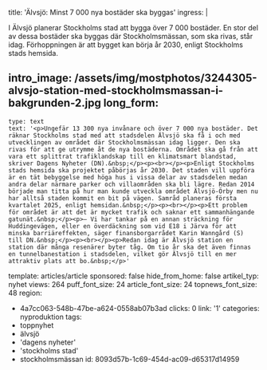 title: 'Älvsjö: Minst 7 000 nya bostäder ska byggas'
ingress: |
  <p>I Älvsjö planerar Stockholms stad att bygga över 7 000 bostäder. En stor del av dessa bostäder ska byggas där Stockholmsmässan, som ska rivas, står idag. Förhoppningen är att bygget kan börja år 2030, enligt Stockholms stads hemsida.
  </p>
  
intro_image: /assets/img/mostphotos/3244305-alvsjo-station-med-stockholmsmassan-i-bakgrunden-2.jpg
long_form:
  -
    type: text
    text: '<p>Ungefär 13 300 nya invånare och över 7 000 nya bostäder. Det räknar Stockholms stad med att stadsdelen Älvsjö ska få i och med utvecklingen av området där Stockholmsmässan idag ligger. Den ska rivas för att ge utrymme åt de nya bostäderna. Området ska gå från att vara ett splittrat trafiklandskap till en klimatsmart blandstad, skriver Dagens Nyheter (DN).&nbsp;</p><p><br></p><p>Enligt Stockholms stads hemsida ska projektet påbörjas år 2030. Det staden vill uppföra är en tät bebyggelse med höga hus i vissa delar av stadsdelen medan andra delar närmare parker och villaområden ska bli lägre. Redan 2014 började man titta på hur man kunde utveckla området Älvsjö-Örby men nu har alltså staden kommit en bit på vägen. Samråd planeras första kvartalet 2025, enligt hemsidan.&nbsp;</p><p><br></p><p>Ett problem för området är att det är mycket trafik och saknar ett sammanhängande gatunät.&nbsp;</p><p>– Vi har tankar på en annan sträckning för Huddingevägen, eller en överdäckning som vid E18 i Järva för att minska barriäreffekten, säger finansborgarrådet Karin Wanngård (S) till DN.&nbsp;</p><p><br></p><p>Redan idag är Älvsjö station en station där många resenärer byter tåg. Om tio år ska det även finnas en tunnelbanestation i stadsdelen, vilket gör Älvsjö till en mer attraktiv plats att bo.&nbsp;</p>'
template: articles/article
sponsored: false
hide_from_home: false
artikel_typ: nyhet
views: 264
puff_font_size: 24
article_font_size: 24
topnews_font_size: 48
region:
  - 4a7cc063-548b-47be-a624-0558ab07b3ad
clicks: 0
link: '1'
categories: nyproduktion
tags:
  - toppnyhet
  - älvsjö
  - 'dagens nyheter'
  - 'stockholms stad'
  - stockholmsmässan
id: 8093d57b-1c69-454d-ac09-d65317d14959
